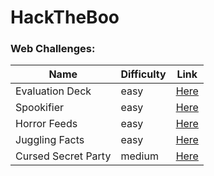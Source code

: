 # HackTheBoo

### Web Challenges:

| Name | Difficulty | Link |
|------------|------------|------|
|Evaluation Deck| easy |[Here](./HackTheBoo/web/Evaluation%20Deck.md)|
|Spookifier| easy | [Here](./HackTheBoo/web/Spookifier.md)|
|Horror Feeds| easy | [Here](./HackTheBoo/web/Horror%20Feeds.md)|
|Juggling Facts| easy | [Here](./HackTheBoo/web/Juggling%20Facts.md)|
|Cursed Secret Party| medium | [Here](./HackTheBoo/web/Cursed%20Secret%20Party.md)|
